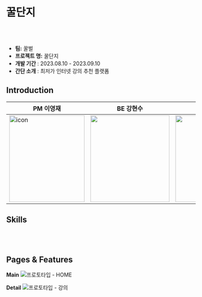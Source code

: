 # 꿀단지


</br></br>

- **팀:** 꿀벌
- **프로젝트 명:** 꿀단지
- **개발 기간** : 2023.08.10 - 2023.09.10
- **간단 소개** : 최저가 인터넷 강의 추천 플랫폼


## Introduction
|PM 이영재|BE 강현수|BE 이영주|FE 강민준|
|------|---|---|--|
|<img width="200" height="230" alt="icon" src="https://github.com/user-attachments/assets/4d4e81c4-2894-4e42-a88a-6076f2ce8c6d">|<img src=""  width="210" height="230">|<img width="210" height="230"  src="">|<img src=""  width="210" height="230">|

## Skills

</br>

</br>

## Pages & Features

**Main**
![프로토타입 - HOME](https://github.com/user-attachments/assets/cef3a5e1-8b49-4812-83fb-53102a2f1685)

**Detail**
![프로토타입 - 강의](https://github.com/user-attachments/assets/c5dfc99a-a8be-457f-8ac5-ce1e4e6e4bf1)


